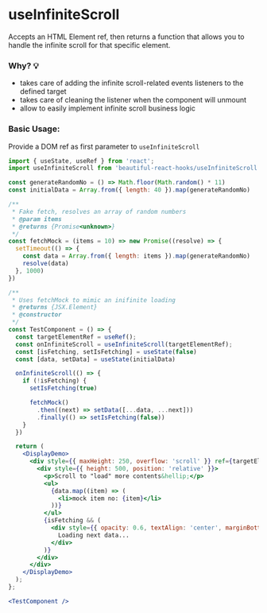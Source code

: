 # useInfiniteScroll

Accepts an HTML Element ref, then returns a function that allows you to handle the infinite scroll for that specific element.

### Why? 💡

- takes care of adding the infinite scroll-related events listeners to the defined target
- takes care of cleaning the listener when the component will unmount
- allow to easily implement infinite scroll business logic

### Basic Usage:

Provide a DOM ref as first parameter to `useInfiniteScroll`

```jsx harmony
import { useState, useRef } from 'react';
import useInfiniteScroll from 'beautiful-react-hooks/useInfiniteScroll';

const generateRandomNo = () => Math.floor(Math.random() * 11)
const initialData = Array.from({ length: 40 }).map(generateRandomNo)

/**
 * Fake fetch, resolves an array of random numbers
 * @param items
 * @returns {Promise<unknown>}
 */
const fetchMock = (items = 10) => new Promise((resolve) => {
  setTimeout(() => {
    const data = Array.from({ length: items }).map(generateRandomNo)
    resolve(data)
  }, 1000)
})

/**
 * Uses fetchMock to mimic an inifinite loading
 * @returns {JSX.Element}
 * @constructor
 */
const TestComponent = () => {
  const targetElementRef = useRef();
  const onInfiniteScroll = useInfiniteScroll(targetElementRef);
  const [isFetching, setIsFetching] = useState(false)
  const [data, setData] = useState(initialData)

  onInfiniteScroll(() => {
    if (!isFetching) {
      setIsFetching(true)

      fetchMock()
        .then((next) => setData([...data, ...next]))
        .finally(() => setIsFetching(false))
    }
  })

  return (
    <DisplayDemo>
      <div style={{ maxHeight: 250, overflow: 'scroll' }} ref={targetElementRef}>
        <div style={{ height: 500, position: 'relative' }}>
          <p>Scroll to "load" more contents&hellip;</p>
          <ul>
            {data.map((item) => (
              <li>mock item no: {item}</li>
            ))}
          </ul>
          {isFetching && (
            <div style={{ opacity: 0.6, textAlign: 'center', marginBottom: 20 }}>
              Loading next data...
            </div>
          )}
        </div>
      </div>
    </DisplayDemo>
  );
};

<TestComponent />
```
